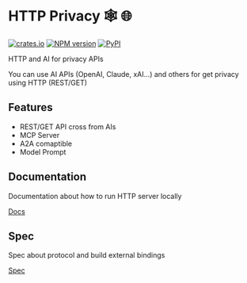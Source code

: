 # HTTP Privacy 🕸️ 🌐 

[![crates.io](https://img.shields.io/crates/v/privacy_http_sdk)](https://crates.io/crates/privacy_http_sdk)
[![NPM version](https://img.shields.io/npm/v/http-privacy-js.svg)](https://www.npmjs.com/package/http-privacy-js)
[![PyPI](https://img.shields.io/pypi/v/http-privacy-sdk.svg)](https://pypi.org/project/http-privacy-sdk)

HTTP and AI for privacy APIs

You can use AI APIs (OpenAI, Claude, xAI...) and others for get privacy using HTTP (REST/GET)

## Features

- REST/GET API cross from AIs
- MCP Server
- A2A comaptible
- Model Prompt

## Documentation

Documentation about how to run HTTP server locally

[Docs](https://github.com/AI-Robotic-Labs/http-privacy/tree/main/doc)

## Spec

Spec about protocol and build external bindings

[Spec](https://github.com/AI-Robotic-Labs/http-privacy/blob/main/spec/spec.md)
